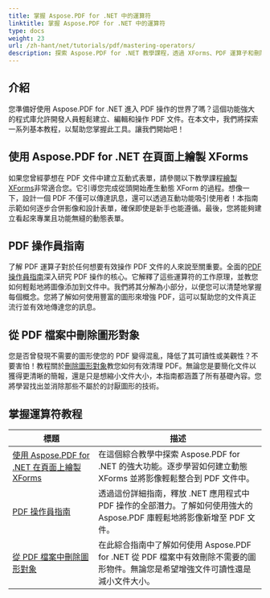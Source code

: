 ```yaml
---
title: 掌握 Aspose.PDF for .NET 中的運算符
linktitle: 掌握 Aspose.PDF for .NET 中的運算符
type: docs
weight: 23
url: /zh-hant/net/tutorials/pdf/mastering-operators/
description: 探索 Aspose.PDF for .NET 教學課程，透過 XForms、PDF 運算子和刪除圖形物件的實用指南掌握 PDF 操作。
---
```

## 介紹

您準備好使用 Aspose.PDF for .NET 進入 PDF 操作的世界了嗎？這個功能強大的程式庫允許開發人員輕鬆建立、編輯和操作 PDF 文件。在本文中，我們將探索一系列基本教程，以幫助您掌握此工具。讓我們開始吧！

## 使用 Aspose.PDF for .NET 在頁面上繪製 XForms
如果您曾經夢想在 PDF 文件中建立互動式表單，請參閱以下教學課程[繪製 XForms](./draw-xforms-on-page/)非常適合您。它引導您完成從頭開始產生動態 XForm 的過程。想像一下，設計一個 PDF 不僅可以傳達訊息，還可以透過互動功能吸引使用者！本指南示範如何逐步合併影像和設計表單，確保即使是新手也能遵循。最後，您將能夠建立看起來專業且功能無縫的動態表單。

## PDF 操作員指南
了解 PDF 運算子對於任何想要有效操作 PDF 文件的人來說至關重要。全面的[PDF 操作員指南](./guide-to-pdf-operators/)深入研究 PDF 操作的核心。它解釋了這些運算符的工作原理，並教您如何輕鬆地將圖像添加到文件中。我們將其分解為小部分，以便您可以清楚地掌握每個概念。您將了解如何使用豐富的圖形來增強 PDF，這可以幫助您的文件真正流行並有效地傳達您的訊息。

## 從 PDF 檔案中刪除圖形對象
您是否曾發現不需要的圖形使您的 PDF 變得混亂，降低了其可讀性或美觀性？不要害怕！教程關於[刪除圖形對象](./remove-graphics-objects-from-pdf-file/)教您如何有效清理 PDF。無論您是要簡化文件以獲得更清晰的簡報，還是只是想縮小文件大小，本指南都涵蓋了所有基礎內容。您將學習找出並消除那些不屬於的討厭圖形的技術。 

## 掌握運算符教程
| 標題 | 描述 |
| --- | --- | 
| [使用 Aspose.PDF for .NET 在頁面上繪製 XForms](./draw-xforms-on-page/) | 在這個綜合教學中探索 Aspose.PDF for .NET 的強大功能。逐步學習如何建立動態 XForms 並將影像輕鬆整合到 PDF 文件中。 |  
| [PDF 操作員指南](./guide-to-pdf-operators/) | 透過這份詳細指南，釋放 .NET 應用程式中 PDF 操作的全部潛力。了解如何使用強大的 Aspose.PDF 庫輕鬆地將影像新增至 PDF 文件。 |  
| [從 PDF 檔案中刪除圖形對象](./remove-graphics-objects-from-pdf-file/) | 在此綜合指南中了解如何使用 Aspose.PDF for .NET 從 PDF 檔案中有效刪除不需要的圖形物件。無論您是希望增強文件可讀性還是減小文件大小。 |  